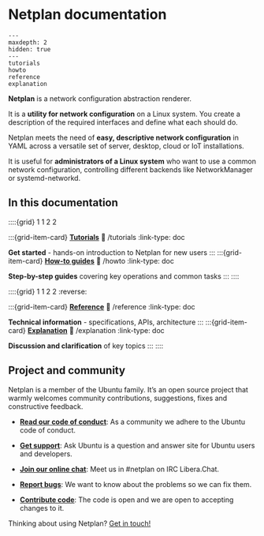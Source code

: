 # Netplan documentation

```{toctree}
---
maxdepth: 2
hidden: true
---
tutorials
howto
reference
explanation
```

**Netplan** is a network configuration abstraction renderer.

It is a **utility for network configuration** on a Linux system. You create a
description of the required interfaces and define what each should do.

Netplan meets the need of **easy, descriptive network configuration** in YAML
across a versatile set of server, desktop, cloud or IoT installations.

It is useful for **administrators of a Linux system** who want to use a common
network configuration, controlling different backends like NetworkManager or
systemd-networkd.

## In this documentation

::::{grid} 1 1 2 2

:::{grid-item-card} **[Tutorials](/tutorials)**
:link: /tutorials
:link-type: doc

**Get started** - hands-on introduction to Netplan for new users
:::
:::{grid-item-card} **[How-to guides](/howto)**
:link: /howto
:link-type: doc

**Step-by-step guides** covering key operations and common tasks
:::
::::

::::{grid} 1 1 2 2
:reverse:

:::{grid-item-card} **[Reference](/reference)**
:link: /reference
:link-type: doc

**Technical information** - specifications, APIs, architecture
:::
:::{grid-item-card} **[Explanation](/explanation)**
:link: /explanation
:link-type: doc

**Discussion and clarification** of key topics
:::
::::

## Project and community

Netplan is a member of the Ubuntu family. It’s an open source project that
warmly welcomes community contributions, suggestions, fixes and constructive
feedback.

* **[Read our code of conduct](https://ubuntu.com/community/code-of-conduct)**:
As a community we adhere to the Ubuntu code of conduct.

* **[Get support](https://askubuntu.com/questions/tagged/netplan)**:
Ask Ubuntu is a question and answer site for Ubuntu users and developers.

* **[Join our online chat](https://web.libera.chat/gamja/?channels=%23netplan)**:
Meet us in #netplan on IRC Libera.Chat.

* **[Report bugs](https://bugs.launchpad.net/netplan/+filebug)**:
We want to know about the problems so we can fix them.

* **[Contribute code](https://github.com/canonical/netplan)**:
The code is open and we are open to accepting changes to it.

Thinking about using Netplan? [Get in touch!](https://netplan.io)

